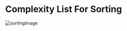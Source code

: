# Complexity List For Sorting
![sortingImage](https://cdn-images-1.medium.com/v2/resize:fit:800/1*8Wh8KHhTWlhKOd8fvNCl1A.jpeg)